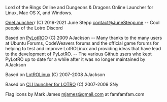 Lord of the Rings Online and Dungeons & Dragons Online
Launcher for Linux, Mac OS X, and Windows.

[OneLauncher](https://github.com/JuneStepp/OneLauncher)r
(C) 2019-2021 June Stepp <contact@JuneStepp.me>
    -- Cool people of the Lotro Discord

Based on [PyLotRO](https://github.com/nwestfal/pylotro)O
(C) 2009 AJackson
    -- Many thanks to the many users at Ubuntu Forums,
      CodeWeavers forums and the official game forums
      for helping to test and improve LotROLinux and
      providing ideas that have lead to the development
      of PyLotRO.
    -- The various Github users who kept PyLotRO up
       to date for a while after it was no longer
       maintained by AJackson

Based on [LotROLinux](https://web.archive.org/web/20120424132519/http://www.lotrolinux.com/)
(C) 2007-2008 AJackson

Based on [CLI launcher for
LOTRO](https://sny.name/LOTRO/) (C) 2007-2009 SNy


Flag icons by Mark James <mjames@gmail.com> at famfamfam.com
